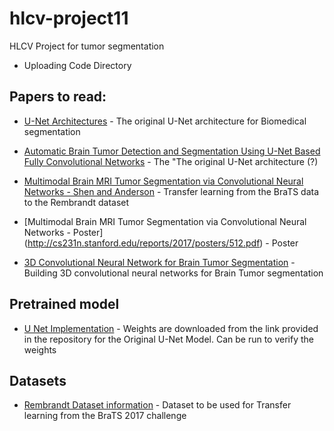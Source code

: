 # hlcv-project11
HLCV Project for tumor segmentation 

 - Uploading Code Directory  

## Papers to read:
 
 - [U-Net Architectures](https://arxiv.org/abs/1505.04597) - The original U-Net architecture for Biomedical segmentation  
 
 - [Automatic Brain Tumor Detection and Segmentation Using U-Net Based Fully Convolutional Networks](https://arxiv.org/pdf/1705.03820) - The "The original U-Net architecture (?) 
 
 - [Multimodal Brain MRI Tumor Segmentation via Convolutional Neural Networks - Shen and Anderson](http://cs231n.stanford.edu/reports/2017/pdfs/512.pdf) - Transfer learning from the BraTS data to the Rembrandt dataset
 - [Multimodal Brain MRI Tumor Segmentation via Convolutional Neural Networks - Poster]
 (http://cs231n.stanford.edu/reports/2017/posters/512.pdf) - Poster

- [3D Convolutional Neural Network for Brain Tumor Segmentation](http://cs231n.stanford.edu/reports/2017/pdfs/526.pdf) - Building 3D convolutional neural networks for Brain Tumor segmentation

## Pretrained model
 - [U Net Implementation](https://github.com/ellisdg/3DUnetCNN) - Weights are downloaded from the link provided in the repository for the Original U-Net Model. Can be run to verify the weights

## Datasets
- [Rembrandt Dataset information](https://wiki.cancerimagingarchive.net/display/Public/REMBRANDT#ce07f43b807b46f493a2c49089916459) - Dataset to be used for Transfer learning from the BraTS 2017 challenge
